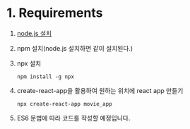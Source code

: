 # 1. Requirements

1. [node.js 설치](https://nodejs.org/ko/)

2. npm 설치(node.js 설치하면 같이 설치된다.)

3. npx 설치 

   `npm install -g npx`

4. create-react-app을 활용하여 원하는 위치에 react app 만들기 

   `npx create-react-app movie_app`

5. ES6 문법에 따라 코드를 작성할 예정입니다.